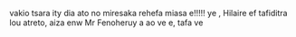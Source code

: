 vakio tsara ity dia ato no miresaka rehefa miasa e!!!!!
ye , Hilaire ef tafiditra lou atreto, aiza enw Mr Fenoheruy a
ao ve e, tafa ve
